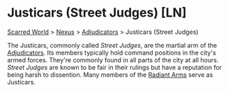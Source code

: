 # Justicars (Street Judges) [LN]
[Scarred World](.\scarred-world.md) > [Nexus](.\city.md) > [Adjudicators](.\judges.md) > Justicars (Street Judges)

The Justicars, commonly called *Street Judges*, are the martial arm of the [Adjudicators](./adjudicators.md). Its members typically hold command positions in the city's armed forces. They're commonly found in all parts of the city at all hours. *Street Judges* are known to be fair in their rulings but have a reputation for being harsh to dissention. Many members of the [Radiant Arms](./radiant-arms.md) serve as Justicars.
